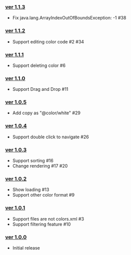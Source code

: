 ### [ver 1.1.3](https://github.com/shiraji/color-manager/releases/tag/1.1.3)

* Fix java.lang.ArrayIndexOutOfBoundsException: -1 #38

### [ver 1.1.2](https://github.com/shiraji/color-manager/releases/tag/1.1.2)

* Support editing color code #2 #34

### [ver 1.1.1](https://github.com/shiraji/color-manager/releases/tag/1.1.1)

* Support deleting color #6

### [ver 1.1.0](https://github.com/shiraji/color-manager/releases/tag/1.1.0)

* Support Drag and Drop #11

### [ver 1.0.5](https://github.com/shiraji/color-manager/releases/tag/1.0.5)

* Add copy as "@color/white" #29

### [ver 1.0.4](https://github.com/shiraji/color-manager/releases/tag/1.0.4)

* Support double click to navigate #26

### [ver 1.0.3](https://github.com/shiraji/color-manager/releases/tag/1.0.3)

* Support sorting #16
* Change rendering #17 #20

### [ver 1.0.2](https://github.com/shiraji/color-manager/releases/tag/1.0.2)

* Show loading #13
* Support other color format #9

### [ver 1.0.1](https://github.com/shiraji/color-manager/releases/tag/1.0.1)

* Support files are not colors.xml #3
* Support filtering feature #10

### [ver 1.0.0](https://github.com/shiraji/color-manager/releases/tag/1.0.0)

* Initial release
